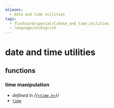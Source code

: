 ```yaml
---
aliases:
  - date and time utilities
tags:
  - flashcard/special/C/date_and_time_utilities
  - language/in/English
---
```


# date and time utilities

## functions

### time manipulation

- _defined in {{[`<time.h>`](../../general/C%20date%20and%20time%20functions.md)}}_
- [`time`](date%20and%20time%20utilities/time.md) <!--SR:!2024-04-19,168,310-->
